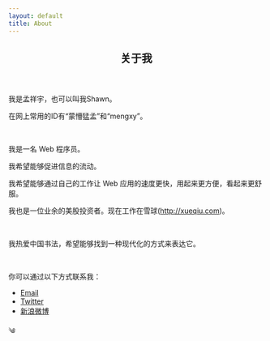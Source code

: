 ```yaml
---
layout: default
title: About
---
```

<article>
  <header>
    <h2> 关于我 </h2>
  </header>
  <p>
    我是孟祥宇，也可以叫我Shawn。
  </p>
  <p>
    在网上常用的ID有“蒙懵猛孟”和“mengxy”。
  </p>
  <br />
  <p>
    我是一名 Web 程序员。
  </p>
  <p>
    我希望能够促进信息的流动。
  </p>
  <p>
    我希望能够通过自己的工作让 Web 应用的速度更快，用起来更方便，看起来更舒服。
  </p>
  <p>
    我也是一位业余的美股投资者。现在工作在雪球(<a href="http://xueqiu.com">http://xueqiu.com</a>)。
  </p>
  <br />
  <p>
    我热爱中国书法，希望能够找到一种现代化的方式来表达它。
  </p>
  <br />
  <p>
    你可以通过以下方式联系我：
    <ul id="contacts">
      <li>
        <a href="mailto:mengxy@me.com">Email</a>
      </li>
      <li>
        <a href="https://twitter.com/twitter">Twitter</a>
      </li>
      <li>
        <a href="http://weibo.com/mengxy">新浪微博</a>
      </li>
    </ul>
  </p>
</article>
<div class="breaker">
༄
</div>

